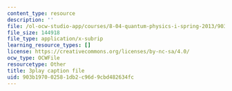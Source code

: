 ```yaml
---
content_type: resource
description: ''
file: /ol-ocw-studio-app/courses/8-04-quantum-physics-i-spring-2013/903b197002581db2c96d9cbd482634fc_Oq4OHT4hhJc.srt
file_size: 144918
file_type: application/x-subrip
learning_resource_types: []
license: https://creativecommons.org/licenses/by-nc-sa/4.0/
ocw_type: OCWFile
resourcetype: Other
title: 3play caption file
uid: 903b1970-0258-1db2-c96d-9cbd482634fc
---
```

